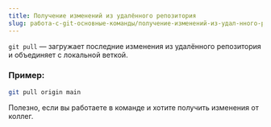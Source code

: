 ```yaml
---
title: Получение изменений из удалённого репозитория
slug: работа-с-git-основные-команды/получение-изменений-из-удал-нного-репозитория
---
```


`git pull` — загружает последние изменения из удалённого репозитория и объединяет с локальной веткой.

### Пример:

```bash
git pull origin main
```

Полезно, если вы работаете в команде и хотите получить изменения от коллег.
